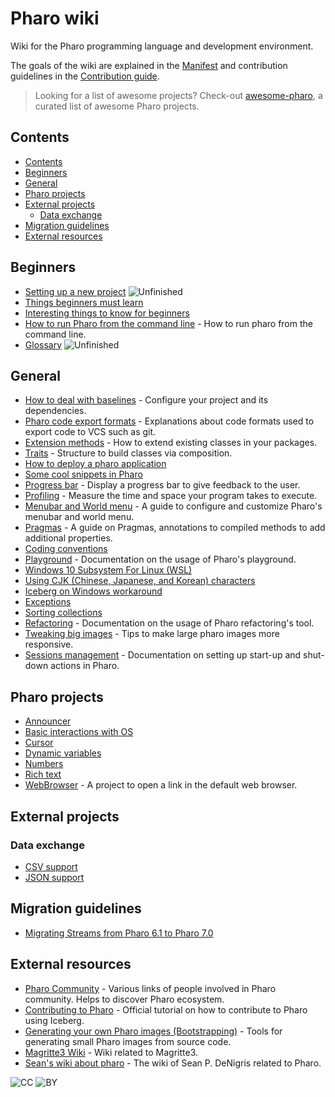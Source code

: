 # Pharo wiki 

Wiki for the Pharo programming language and development environment.

The goals of the wiki are explained in the [Manifest](MANIFEST.md) and contribution guidelines in the [Contribution guide](CONTRIBUTION.md).

> Looking for a list of awesome projects? Check-out [awesome-pharo](https://github.com/pharo-open-documentation/awesome-pharo), a curated list of awesome Pharo projects.

## Contents
- [Contents](#contents)
- [Beginners](#beginners)
- [General](#general)
- [Pharo projects](#pharo-projects)
- [External projects](#external-projects)
  - [Data exchange](#data-exchange)
- [Migration guidelines](#migration-guidelines)
- [External resources](#external-resources)

## Beginners

- [Setting up a new project](General/SettingUpANewProject.md) ![Unfinished](https://img.shields.io/badge/Progress-Unfinished-yellow.svg?style=flat)
- [Things beginners must learn](General/MustKnowForBeginners.md)
- [Interesting things to know for beginners](General/InterestingsToKnowForBeginners.md)
- [How to run Pharo from the command line](General/HowToRunPharoFromCommandLine.md) - How to run pharo from the command line.
- [Glossary](General/Glossary.md) ![Unfinished](https://img.shields.io/badge/Progress-Unfinished-yellow.svg?style=flat)

## General
- [How to deal with baselines](General/Baselines.md) - Configure your project and its dependencies.
- [Pharo code export formats](General/ExportFormats.md) - Explanations about code formats used to export code to VCS such as git.
- [Extension methods](General/Extensions.md) - How to extend existing classes in your packages.
- [Traits](General/Traits.md) - Structure to build classes via composition.
- [How to deploy a pharo application](General/DeployYourPharoApplication.md)
- [Some cool snippets in Pharo](General/CoolSnippets.md)
- [Progress bar](General/ProgressBar.md) - Display a progress bar to give feedback to the user.
- [Profiling](General/Profiling.md) - Measure the time and space your program takes to execute.
- [Menubar and World menu](General/MenuBar.md) - A guide to configure and customize Pharo's menubar and world menu.
- [Pragmas](General/Pragmas.md) - A guide on Pragmas, annotations to compiled methods to add additional properties.
- [Coding conventions](General/CodingConventions.md)
- [Playground](General/Playground.md) - Documentation on the usage of Pharo's playground.
- [Windows 10 Subsystem For Linux (WSL)](General/Windows10SubsystemForLinux.md)
- [Using CJK (Chinese, Japanese, and Korean) characters](General/CJKCharacter.md)
- [Iceberg on Windows workaround](General/IcebergOnWindows.md)
- [Exceptions](General/Exceptions.md)
- [Sorting collections](General/SortingCollections.md)
- [Refactoring](General/Refactorings.md) - Documentation on the usage of Pharo refactoring's tool.
- [Tweaking big images](General/TweakingBigImages.md) - Tips to make large pharo images more responsive.
- [Sessions management](General/SessionsManagement.md) - Documentation on setting up start-up and shut-down actions in Pharo.

## Pharo projects

<!-- - [How to deal with files](PharoProjects/Files.md) ![TODO](https://img.shields.io/badge/Progress-TODO-red.svg?style=flat) -->
<!-- - [Objects serialization](PharoProjects/ObjectsSerialization.md) - Lists possibilities to serialize your objects on disk. ![TODO](https://img.shields.io/badge/Progress-TODO-red.svg?style=flat) -->
- [Announcer](PharoProjects/Announcer.md)
- [Basic interactions with OS](PharoProjects/OS.md)
- [Cursor](PharoProjects/Cursor.md)
- [Dynamic variables](PharoProjects/DynamicVariables.md)
- [Numbers](PharoProjects/Numbers.md)
- [Rich text](PharoProjects/RichText.md)
- [WebBrowser](PharoProjects/WebBrowser.md) - A project to open a link in the default web browser.<!-- - [Metalinks](PharoProjects/Metalinks.md) ![TODO](https://img.shields.io/badge/Progress-TODO-red.svg?style=flat) -->



## External projects
### Data exchange
- [CSV support](ExternalProjects/Export/CSV.md)
- [JSON support](ExternalProjects/Export/JSON.md)
<!--
- [XML support](ExternalProjects/Export/XML.md) ![TODO](https://img.shields.io/badge/Progress-TODO-red.svg?style=flat)
- [HTML support](ExternalProjects/Export/HTML.md) ![TODO](https://img.shields.io/badge/Progress-TODO-red.svg?style=flat)
- [Arff support](ExternalProjects/Export/Arff.md) - Arff is a format defined by [Weka](http://www.cs.waikato.ac.nz/ml/weka/) to be used for data importation. ![TODO](https://img.shields.io/badge/Progress-TODO-red.svg?style=flat)
-->

<!--
### Data structures
- [DataFrame](ExternalProjects/DataStructures/DataFrame.md) ![TODO](https://img.shields.io/badge/Progress-TODO-red.svg?style=flat)
-->

## Migration guidelines

- [Migrating Streams from Pharo 6.1 to Pharo 7.0](Migration/MigrationToPharo7.md)

## External resources
- [Pharo Community](ExternalResources/Community.md) - Various links of people involved in Pharo community. Helps to discover Pharo ecosystem.
- [Contributing to Pharo](https://github.com/pharo-project/pharo/wiki/Contribute-a-fix-to-Pharo) - Official tutorial on how to contribute to Pharo using Iceberg.
- [Generating your own Pharo images (Bootstrapping)](https://github.com/carolahp/pharo/tree/candle) - Tools for generating small Pharo images from source code.
- [Magritte3 Wiki](https://github.com/seandenigris/Magritte/wiki) - Wiki related to Magritte3.
- [Sean's wiki about pharo](https://github.com/seandenigris/pharo/wiki) - The wiki of Sean P. DeNigris related to Pharo.

![CC](https://mirrors.creativecommons.org/presskit/icons/cc.svg)
![BY](https://mirrors.creativecommons.org/presskit/icons/by.svg)

<!---
Badges:
* ![TODO](https://img.shields.io/badge/Progress-TODO-red.svg?style=flat)
* ![Unfinished](https://img.shields.io/badge/Progress-Unfinished-yellow.svg?style=flat)
* ![Review](https://img.shields.io/badge/Progress-Review-blue.svg?style=flat)

-->
